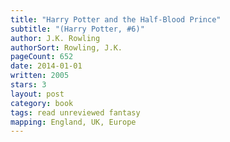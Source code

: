 ```yaml
---
title: "Harry Potter and the Half-Blood Prince"
subtitle: "(Harry Potter, #6)"
author: J.K. Rowling
authorSort: Rowling, J.K.
pageCount: 652
date: 2014-01-01
written: 2005
stars: 3
layout: post
category: book
tags: read unreviewed fantasy
mapping: England, UK, Europe
---
```

